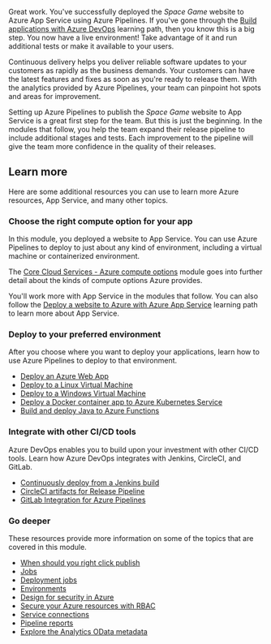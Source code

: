 Great work. You've successfully deployed the _Space Game_ website to Azure App Service using Azure Pipelines. If you've gone through the [Build applications with Azure DevOps](/learn/paths/build-applications-with-azure-devops?azure-portal=true) learning path, then you know this is a big step. You now have a live environment! Take advantage of it and run additional tests or make it available to your users.

Continuous delivery helps you deliver reliable software updates to your customers as rapidly as the business demands. Your customers can have the latest features and fixes as soon as you're ready to release them. With the analytics provided by Azure Pipelines, your team can pinpoint hot spots and areas for improvement.

Setting up Azure Pipelines to publish the _Space Game_ website to App Service is a great first step for the team. But this is just the beginning. In the modules that follow, you help the team expand their release pipeline to include additional stages and tests. Each improvement to the pipeline will give the team more confidence in the quality of their releases.

## Learn more

Here are some additional resources you can use to learn more Azure resources, App Service, and many other topics.

### Choose the right compute option for your app

In this module, you deployed a website to App Service. You can use Azure Pipelines to deploy to just about any kind of environment, including a virtual machine or containerized environment.

The [Core Cloud Services - Azure compute options](/learn/modules/intro-to-azure-compute?azure-portal=true) module goes into further detail about the kinds of compute options Azure provides.

You'll work more with App Service in the modules that follow. You can also follow the [Deploy a website to Azure with Azure App Service](/learn/paths/deploy-a-website-with-azure-app-service?azure-portal=true) learning path to learn more about App Service.

### Deploy to your preferred environment

After you choose where you want to deploy your applications, learn how to use Azure Pipelines to deploy to that environment.

* [Deploy an Azure Web App](https://docs.microsoft.com/azure/devops/pipelines/targets/webapp?view=azure-devops&tabs=yaml&azure-portal=true)
* [Deploy to a Linux Virtual Machine](https://docs.microsoft.com/azure/devops/pipelines/apps/cd/deploy-linuxvm-deploygroups?view=azure-devops&azure-portal=true)
* [Deploy to a Windows Virtual Machine](https://docs.microsoft.com/azure/devops/pipelines/apps/cd/deploy-webdeploy-iis-deploygroups?view=azure-devops&azure-portal=true)
* [Deploy a Docker container app to Azure Kubernetes Service](https://docs.microsoft.com/azure/devops/pipelines/apps/cd/deploy-aks?view=azure-devops&azure-portal=true)
* [Build and deploy Java to Azure Functions](https://docs.microsoft.com/azure/devops/pipelines/languages/java-function?view=azure-devops&azure-portal=true)

### Integrate with other CI/CD tools

Azure DevOps enables you to build upon your investment with other CI/CD tools. Learn how Azure DevOps integrates with Jenkins, CircleCI, and GitLab.

* [Continuously deploy from a Jenkins build](https://docs.microsoft.com/azure/devops/pipelines/release/integrate-jenkins-pipelines-cicd?view=azure-devops&tabs=yaml&azure-portal=true)
* [CircleCI artifacts for Release Pipeline](https://marketplace.visualstudio.com/items?itemName=ms-vscs-rm.vss-services-circleci-extension&azure-portal=true)
* [GitLab Integration for Azure Pipelines](https://marketplace.visualstudio.com/items?itemName=onlyutkarsh.gitlab-integration&azure-portal=true)

### Go deeper

These resources provide more information on some of the topics that are covered in this module.

* [When should you right click publish](https://devblogs.microsoft.com/aspnet/when-should-you-right-click-publish?azure-portal=true)
* [Jobs](https://docs.microsoft.com/azure/devops/pipelines/process/phases?view=azure-devops&tabs=yaml&azure-portal=true)
* [Deployment jobs](https://docs.microsoft.com/azure/devops/pipelines/process/deployment-jobs?view=azure-devops&azure-portal=true)
* [Environments](https://docs.microsoft.com/azure/devops/pipelines/process/environments?view=azure-devops&azure-portal=true)
* [Design for security in Azure](https://docs.microsoft.com/learn/modules/design-for-security-in-azure/?azure-portal=true)
* [Secure your Azure resources with RBAC](https://docs.microsoft.com/learn/modules/secure-azure-resources-with-rbac/?azure-portal=true)
* [Service connections](https://docs.microsoft.com/azure/devops/pipelines/library/service-endpoints?view=azure-devops&tabs=yaml&azure-portal=true)
* [Pipeline reports](https://docs.microsoft.com/azure/devops/pipelines/reports/pipelinereport?view=azure-devops&azure-portal=true)
* [Explore the Analytics OData metadata](https://docs.microsoft.com/azure/devops/report/extend-analytics/analytics-metadata?view=azure-devops&azure-portal=true)
